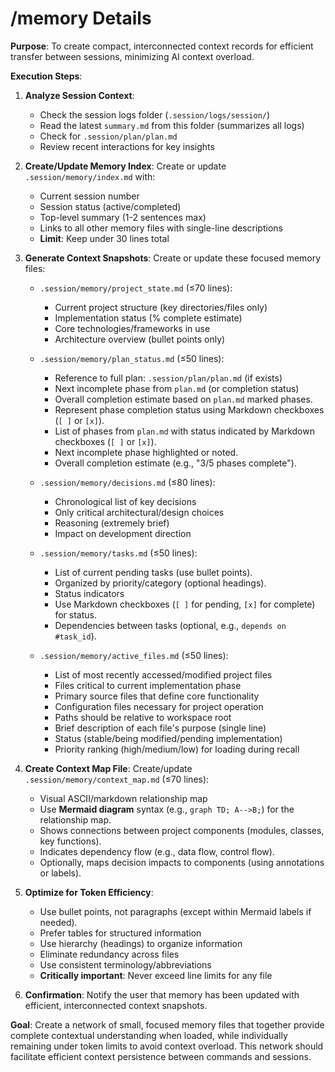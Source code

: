 # /memory Details

**Purpose**: To create compact, interconnected context records for efficient transfer between sessions, minimizing AI context overload.

**Execution Steps**:

1.  **Analyze Session Context**: 
    * Check the session logs folder (`.session/logs/session/`)
    * Read the latest `summary.md` from this folder (summarizes all logs)
    * Check for `.session/plan/plan.md`
    * Review recent interactions for key insights

2.  **Create/Update Memory Index**: Create or update `.session/memory/index.md` with:
    * Current session number
    * Session status (active/completed)
    * Top-level summary (1-2 sentences max)
    * Links to all other memory files with single-line descriptions
    * **Limit**: Keep under 30 lines total

3.  **Generate Context Snapshots**: Create or update these focused memory files:
    * `.session/memory/project_state.md` (≤70 lines):
        * Current project structure (key directories/files only)
        * Implementation status (% complete estimate)
        * Core technologies/frameworks in use
        * Architecture overview (bullet points only)
    
    * `.session/memory/plan_status.md` (≤50 lines):
        * Reference to full plan: `.session/plan/plan.md` (if exists)
        * Next incomplete phase from `plan.md` (or completion status)
        * Overall completion estimate based on `plan.md` marked phases.
        * Represent phase completion status using Markdown checkboxes (`[ ]` or `[x]`).
        * List of phases from `plan.md` with status indicated by Markdown checkboxes (`[ ]` or `[x]`).
        * Next incomplete phase highlighted or noted.
        * Overall completion estimate (e.g., "3/5 phases complete").
    
    * `.session/memory/decisions.md` (≤80 lines):
        * Chronological list of key decisions
        * Only critical architectural/design choices
        * Reasoning (extremely brief)
        * Impact on development direction
    
    * `.session/memory/tasks.md` (≤50 lines):
        * List of current pending tasks (use bullet points).
        * Organized by priority/category (optional headings).
        * Status indicators
        * Use Markdown checkboxes (`[ ]` for pending, `[x]` for complete) for status.
        * Dependencies between tasks (optional, e.g., `depends on #task_id`).
    
    * `.session/memory/active_files.md` (≤50 lines):
        * List of most recently accessed/modified project files
        * Files critical to current implementation phase
        * Primary source files that define core functionality
        * Configuration files necessary for project operation
        * Paths should be relative to workspace root
        * Brief description of each file's purpose (single line)
        * Status (stable/being modified/pending implementation)
        * Priority ranking (high/medium/low) for loading during recall

4.  **Create Context Map File**: Create/update `.session/memory/context_map.md` (≤70 lines):
    * Visual ASCII/markdown relationship map
    * Use **Mermaid diagram** syntax (e.g., `graph TD; A-->B;`) for the relationship map.
    * Shows connections between project components (modules, classes, key functions).
    * Indicates dependency flow (e.g., data flow, control flow).
    * Optionally, maps decision impacts to components (using annotations or labels).

5.  **Optimize for Token Efficiency**:
    * Use bullet points, not paragraphs (except within Mermaid labels if needed).
    * Prefer tables for structured information
    * Use hierarchy (headings) to organize information
    * Eliminate redundancy across files
    * Use consistent terminology/abbreviations
    * **Critically important**: Never exceed line limits for any file

6.  **Confirmation**: Notify the user that memory has been updated with efficient, interconnected context snapshots.

**Goal**: Create a network of small, focused memory files that together provide complete contextual understanding when loaded, while individually remaining under token limits to avoid context overload. This network should facilitate efficient context persistence between commands and sessions. 
